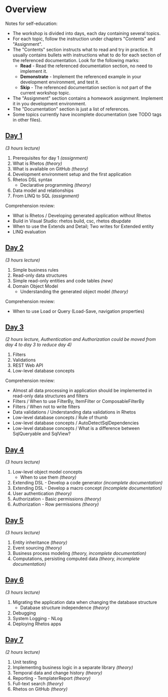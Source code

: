 # Overview

Notes for self-education:

* The workshop is divided into days, each day containing several topics.
* For each topic, follow the instruction under chapters "Contents" and "Assignment".
* The "Contents" section instructs what to read and try in practice.
  It usually contains bullets with instructions what to do for each section of the referenced documentation.
  Look for the following marks:
  * **Read** - Read the referenced documentation section, no need to implement it.
  * **Demonstrate** - Implement the referenced example in your development environment, and test it.
  * **Skip** - The referenced documentation section is not part of the current workshop topic.
* The "Assignment" section contains a homework assignment.
  Implement it in you development environment.
* The "Documentation" section is just a list of references.
* Some topics currently have incomplete documentation (see TODO tags in other files).

## [Day 1](Day1/day1.md)

*(3 hours lecture)*

1. Prerequisites for day 1 *(assignment)*
2. What is Rhetos *(theory)*
3. What is available on GitHub *(theory)*
4. Development environment setup and the first application
5. Rhetos DSL syntax
   * Declarative programming *(theory)*
6. Data model and relationships
7. From LINQ to SQL *(assignment)*

Comprehension review:

* What is Rhetos / Developing generated application without Rhetos
* Build in Visual Studio: rhetos build, csc, rhetos dbupdate
* When to use the Extends and Detail; Two writes for Extended entity
* LINQ evaluation

## [Day 2](Day2/day2.md)

*(3 hours lecture)*

1. Simple business rules
2. Read-only data structures
3. Simple read-only entities and code tables *(new)*
4. Domain Object Model
   * Understanding the generated object model *(theory)*

Comprehension review:

* When to use Load or Query (Load-Save, navigation properties)

## [Day 3](Day3/day3.md)

*(2 hours lecture, Authentication and Authorization could be moved from day 4 to day 3 to reduce day 4)*

1. Filters
2. Validations
3. REST Web API
4. Low-level database concepts

Comprehension review:

* Almost all data processing in application should be implemented in read-only data structures and filters
* Filters / When to use FilterBy, ItemFilter or ComposableFilterBy
* Filters / When not to write filters
* Data validations / Understanding data validations in Rhetos
* Low-level database concepts / Rule of thumb
* Low-level database concepts / AutoDetectSqlDependencies
* Low-level database concepts / What is a difference between SqlQueryable and SqlView?

## [Day 4](Day4/day4.md)

*(3 hours lecture)*

1. Low-level object model concepts
   * When to use them *(theory)*
2. Extending DSL - Develop a code generator *(incomplete documentation)*
3. Extending DSL - Develop a macro concept *(incomplete documentation)*
4. User authentication *(theory)*
5. Authorization - Basic permissions *(theory)*
6. Authorization - Row permissions *(theory)*

## [Day 5](Day5/day5.md)

*(3 hours lecture)*

1. Entity inheritance *(theory)*
2. Event sourcing *(theory)*
3. Business process modeling *(theory, incomplete documentation)*
4. Computations, persisting computed data *(theory, incomplete documentation)*

## [Day 6](Day6/day6.md)

*(3 hours lecture)*

1. Migrating the application data when changing the database structure
   * Database structure independence *(theory)*
2. Debugging
3. System Logging - NLog
4. Deploying Rhetos apps

## [Day 7](Day7/day7.md)

*(2 hours lecture)*

1. Unit testing
2. Implementing business logic in a separate library *(theory)*
3. Temporal data and change history *(theory)*
4. Reporting - TemplaterReport *(theory)*
5. Full-text search *(theory)*
6. Rhetos on GitHub *(theory)*
